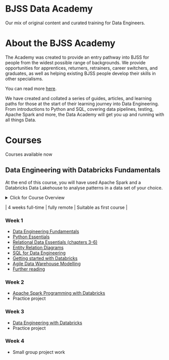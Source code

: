 # BJSS Data Academy
Our mix of original content and curated training for Data Engineers.

# About the BJSS Academy
The Academy was created to provide an entry pathway into BJSS for people from the widest possible range of backgrounds. We provide opportunities for apprentices, returners, retrainers, career switchers, and graduates, as well as helping existing BJSS people develop their skills in other specialisms.

You can read more [here](https://www.bjss.com/academy).

We have created and collated a series of guides, articles, and learning paths for those at the start of their learning journey into Data Engineering. From introductions to Python and SQL, covering data pipelines, testing, Apache Spark and more, the Data Academy will get you up and running with all things Data.

# Courses
Courses available now

## Data Engineering with Databricks Fundamentals
At the end of this course, you will have used Apache Spark and a Databricks Data Lakehouse to analyse patterns in a data set of your choice.

<details closed>
<summary>Click for Course Overview</summary>
<br>
Practically focussed learning covers:
  <br>
  <ul>
<li> Python essentials, suitable for those new to Python</li>
<li> Documenting data with industry-standard entity Relation Diagrams</li>
<li> Apache Spark programming with Python and SQL</li>
<li> Databricks Data Lakehouse architecture and application</li>
<li> Using the Medallion Architecture to create and refine data</li>
<li> The Star Schema and its use in data analysis</li>
<li> Organising data by Facts and Dimensions</li>
<li> Kimball types of dimensions</li>
<li> Handling slowly changing dimensions</li>
<li> Databricks features: Liquid Clustering, Unity Catalog</li>
<li> Pitfalls: Avoiding data skew and disk spill</li>
<li> Scraping data from the web using BeautifulSoup</li>
<li> Testing with Pytest</li>
    
  </ul>

With further learning on data modelling techniques.
</details>

| 4 weeks full-time | fully remote | Suitable as first course |

### Week 1
- [Data Engineering Fundamentals](https://github.com/bjss-data-academy/data-engineering-fundamentals/blob/main/README.md)
- [Python Essentials](https://github.com/bjss-data-academy/python-essentials/blob/main/README.md)
- [Relational Data Essentials (chapters 3-6)](https://github.com/bjssacademy/fundamentals-sql/blob/main/chapter3/chapter3.md)
- [Entity Relation Diagrams](https://github.com/bjss-data-academy/entity-relation-diagrams/blob/main/README.md)
- [SQL for Data Engineering](https://github.com/bjss-data-academy/sql-for-data-engineering/blob/main/README.md)
- [Getting started with Databricks](https://github.com/bjss-data-academy/getting-started-databricks/blob/main/README.md)
- [Agile Data Warehouse Modelling](https://learning.oreilly.com/course/agile-data-warehouse/9781771374095/)
- [Further reading](https://github.com/bjss-data-academy/further-reading-data-eng-fund/blob/main/README.md)
  
### Week 2
- [Apache Spark Programming with Databricks](https://www.databricks.com/training/catalog/apache-spark-programming-with-databricks-134)
- Practice project
  
### Week 3
- [Data Engineering with Databricks](https://www.databricks.com/training/catalog/data-engineering-with-databricks-911)
- Practice project
  
### Week 4
- Small group project work
